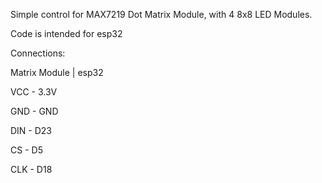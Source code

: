 Simple control for MAX7219 Dot Matrix Module, with 4 8x8 LED Modules.

Code is intended for esp32

Connections:

Matrix Module | esp32

VCC  -  3.3V

GND  -  GND

DIN  -  D23

CS  -  D5

CLK  -  D18
